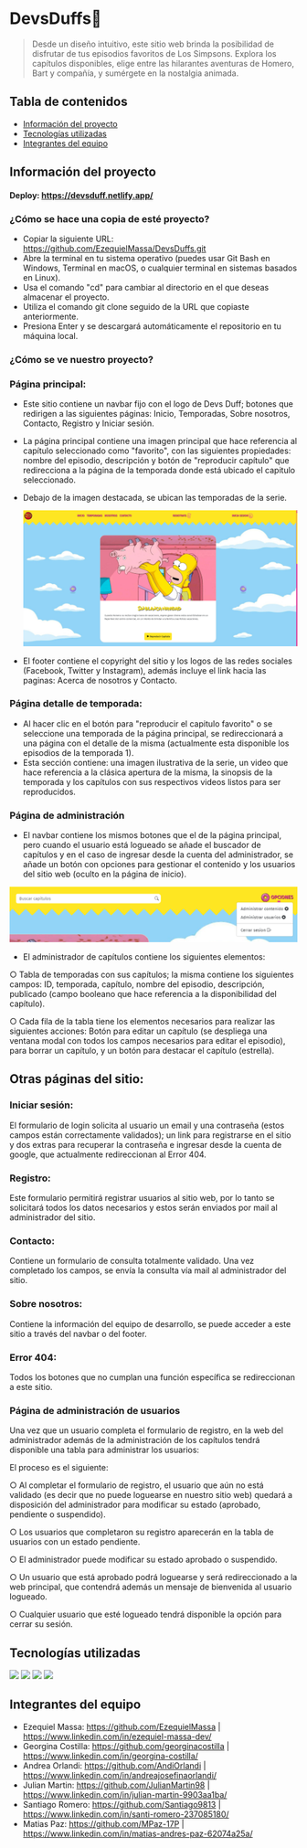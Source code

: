 # DevsDuffs🍩
> Desde un diseño intuitivo, este sitio web brinda la posibilidad de disfrutar de tus episodios favoritos de Los Simpsons. Explora los capítulos disponibles, elige entre las hilarantes aventuras de Homero, Bart y compañía, y sumérgete en la nostalgia animada.

## Tabla de contenidos
* [Información del proyecto](#informacion)
* [Tecnologías utilizadas](#tecnologias)
* [Integrantes del equipo](#integrantes)

## Información del proyecto <a name="informacion"></a> 
  #### Deploy: https://devsduff.netlify.app/
  
  ### ¿Cómo se hace una copia de esté proyecto?
  - Copiar la siguiente URL: https://github.com/EzequielMassa/DevsDuffs.git
  - Abre la terminal en tu sistema operativo (puedes usar Git Bash en Windows, Terminal en macOS, o cualquier terminal en sistemas basados en Linux).
  - Usa el comando "cd" para cambiar al directorio en el que deseas almacenar el proyecto.
  - Utiliza el comando git clone seguido de la URL que copiaste anteriormente.
  - Presiona Enter y se descargará automáticamente el repositorio en tu máquina local.

  ### ¿Cómo se ve nuestro proyecto?
  ### Página principal:
  - Este sitio contiene un navbar fijo con el logo de Devs Duff; botones que redirigen a las siguientes páginas: Inicio, Temporadas, Sobre nosotros, Contacto, Registro y Iniciar sesión.
  - La página principal contiene una imagen principal que hace referencia al capítulo seleccionado como "favorito", con las siguientes propiedades: nombre del episodio, descripción y botón de "reproducir capítulo" que redirecciona a la página de la temporada donde está ubicado el capitulo seleccionado.
  - Debajo de la imagen destacada, se ubican las temporadas de la serie.
    
    <img src= "https://github.com/EzequielMassa/DevsDuffs/blob/dev/recursos/readme/paginaPrincipal.png"></img>
    
  - El footer contiene el copyright del sitio y los logos de las redes sociales (Facebook, Twitter y Instagram), además incluye el link hacia las paginas: Acerca de nosotros y Contacto.
    
### Página detalle de temporada:
- Al hacer clic en el botón  para "reproducir el capitulo favorito" o se seleccione una temporada de la página principal, se redireccionará a una página con el detalle de la misma (actualmente esta disponible los episodios de la temporada 1).
- Esta sección contiene: una imagen ilustrativa de la serie, un video que hace referencia a la clásica apertura de la misma, la sinopsis de la temporada y los capítulos con sus respectivos videos listos para ser reproducidos.

### Página de administración
- El navbar contiene los mismos botones que el de la página principal, pero cuando el usuario está logueado se añade el buscador de capítulos y en el caso de ingresar desde la cuenta del administrador, se añade un botón con opciones para gestionar el contenido y los usuarios del sitio web (oculto en la página de inicio).

<img src= "https://github.com/EzequielMassa/DevsDuffs/blob/dev/recursos/readme/navbar.png"></img>

- El administrador de capítulos contiene los siguientes elementos:

○ Tabla de temporadas con sus capítulos; la misma contiene los siguientes campos:
ID,
temporada,
capítulo,
nombre del episodio,
descripción,
publicado (campo booleano que hace referencia a la disponibilidad del capítulo).

○ Cada fila de la tabla tiene los elementos necesarios para realizar las siguientes
acciones: 
Botón para editar un capítulo (se despliega una ventana modal con todos los campos necesarios para editar el episodio),
para borrar un capítulo,
y un botón para destacar el capítulo (estrella).

## Otras páginas del sitio:

### Iniciar sesión: 
El formulario de login solicita al usuario un email y una contraseña (estos campos están correctamente validados); un link para registrarse en el sitio y dos extras para recuperar la contraseña e ingresar desde la cuenta de google, que actualmente redireccionan al Error 404.

### Registro: 
Este formulario permitirá registrar usuarios al sitio web, por lo tanto se solicitará todos los datos necesarios y estos serán enviados por mail al administrador del sitio.

### Contacto: 
Contiene un formulario de consulta totalmente validado. Una vez completado los campos, se envía la consulta vía mail al administrador del sitio.

### Sobre nosotros: 
Contiene la información del equipo de desarrollo, se puede acceder a este sitio a través del navbar o del footer.

### Error 404: 
Todos los botones que no cumplan una función específica se redireccionan a este sitio.

### Página de administración de usuarios
Una vez que un usuario completa el formulario de registro, en la web del administrador además de la administración de los capítulos tendrá disponible una
tabla para administrar los usuarios:

El proceso es el siguiente:

○ Al completar el formulario de registro, el usuario que aún no está validado (es decir que no puede loguearse en nuestro sitio web) quedará a disposición del administrador para modificar su estado (aprobado, pendiente o suspendido).

○ Los usuarios que completaron su registro aparecerán en la tabla de usuarios con un estado pendiente.

○ El administrador puede modificar su estado aprobado o suspendido.

○ Un usuario que está aprobado podrá loguearse y será redireccionado a la web principal, que contendrá además un mensaje de bienvenida al usuario logueado.

○ Cualquier usuario que esté logueado tendrá disponible la opción para cerrar su sesión.


## Tecnologías utilizadas <a name="tecnologias"></a>

<img src="https://img.shields.io/badge/HTML5-E34F26?style=for-the-badge&logo=html5&logoColor=white">
<img src="https://img.shields.io/badge/CSS3-1572B6?style=for-the-badge&logo=css3&logoColor=white">
<img src="https://img.shields.io/badge/Bootstrap-563D7C?style=for-the-badge&logo=bootstrap&logoColor=white">
<img src="https://img.shields.io/badge/JavaScript-323330?style=for-the-badge&logo=javascript&logoColor=F7DF1E">

## Integrantes del equipo <a name="integrantes"></a>
- Ezequiel Massa: https://github.com/EzequielMassa | https://www.linkedin.com/in/ezequiel-massa-dev/
- Georgina Costilla: https://github.com/georginacostilla | https://www.linkedin.com/in/georgina-costilla/
- Andrea Orlandi: https://github.com/AndiOrlandi | https://www.linkedin.com/in/andreajosefinaorlandi/
- Julian Martin: https://github.com/JulianMartin98 | https://www.linkedin.com/in/julian-martin-9903aa1ba/
- Santiago Romero: https://github.com/Santiago9813 | https://www.linkedin.com/in/santi-romero-237085180/
- Matias Paz: https://github.com/MPaz-17P | https://www.linkedin.com/in/matias-andres-paz-62074a25a/
